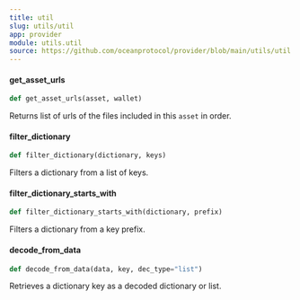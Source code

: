```yaml
---
title: util
slug: utils/util
app: provider
module: utils.util
source: https://github.com/oceanprotocol/provider/blob/main/utils/util.py
---
```

#### get\_asset\_urls

```python
def get_asset_urls(asset, wallet)
```

Returns list of urls of the files included in this `asset` in order.

#### filter\_dictionary

```python
def filter_dictionary(dictionary, keys)
```

Filters a dictionary from a list of keys.

#### filter\_dictionary\_starts\_with

```python
def filter_dictionary_starts_with(dictionary, prefix)
```

Filters a dictionary from a key prefix.

#### decode\_from\_data

```python
def decode_from_data(data, key, dec_type="list")
```

Retrieves a dictionary key as a decoded dictionary or list.

